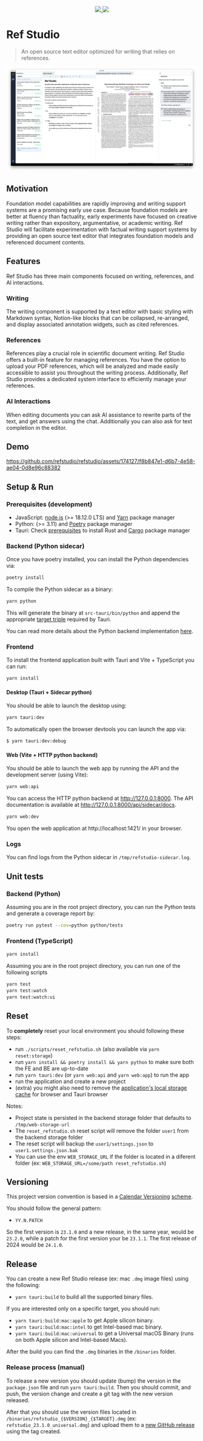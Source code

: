 <p align="center">
  <a href="https://github.com/refstudio/refstudio/actions/workflows/on-push.yml">
    <img src="https://github.com/refstudio/refstudio/actions/workflows/on-push.yml/badge.svg" />
  </a>
  <a href="https://codecov.io/gh/refstudio/refstudio" >
   <img src="https://codecov.io/gh/refstudio/refstudio/branch/main/graph/badge.svg?token=XZMTETRGXC"/>
   </a>
</p>

# Ref Studio

> An open source text editor optimized for writing that relies on references.

![Ref Studio](public/readme/readme-refstudio.png)

## Motivation

Foundation model capabilities are rapidly improving and writing support systems are a promising early use case. Because foundation models are better at fluency than factuality, early experiments have focused on creative writing rather than expository, argumentative, or academic writing. Ref Studio will facilitate experimentation with factual writing support systems by providing an open source text editor that integrates foundation models and referenced document contents.

## Features

Ref Studio has three main components focused on writing, references, and AI interactions.

### Writing

The writing component is supported by a text editor with basic styling with Markdown syntax, Notion-like blocks that can be collapsed, re-arranged, and display associated annotation widgets, such as cited references.

### References

References play a crucial role in scientific document writing. Ref Studio offers a built-in feature for managing references. You have the option to upload your PDF references, which will be analyzed and made easily accessible to assist you throughout the writing process. Additionally, Ref Studio provides a dedicated system interface to efficiently manage your references.

### AI Interactions

When editing documents you can ask AI assistance to rewrite parts of the text, and get answers using the chat. Additionally you can also ask for text completion in the editor.

## Demo

https://github.com/refstudio/refstudio/assets/174127/f8b847e1-d6b7-4e58-ae04-0d8e96c88382

## Setup & Run

### Prerequisites (development)

- JavaScript: [node.js](https://nodejs.org/en/download) (>= 18.12.0 LTS) and [Yarn](https://yarnpkg.com/getting-started/install) package manager
- Python: (>= 3.11) and [Poetry](https://python-poetry.org/docs/#installation) package manager
- Tauri: Check [prerequisites](https://tauri.app/v1/guides/getting-started/prerequisites/) to install Rust and [Cargo](https://doc.rust-lang.org/stable/cargo/) package manager

### Backend (Python sidecar)

Once you have poetry installed, you can install the Python dependencies via:

```bash
poetry install
```

To compile the Python sidecar as a binary:

```bash
yarn python
```

This will generate the binary at `src-tauri/bin/python` and append the appropriate [target triple](https://tauri.app/v1/guides/building/sidecar) required by Tauri.

You can read more details about the Python backend implementation [here](/python/README.md).

### Frontend

To install the frontend application built with Tauri and Vite + TypeScript you can run:

```bash
yarn install
```
#### Desktop (Tauri + Sidecar python)

You should be able to launch the desktop using:

```bash
yarn tauri:dev
```

To automatically open the browser devtools you can launch the app via:

```bash
$ yarn tauri:dev:debug
```


#### Web (Vite + HTTP python backend)

You should be able to launch the web app by running the API and the development server (using Vite):

```bash
yarn web:api
```

You can access the HTTP python backend at http://127.0.0.1:8000. The API documentation is available at http://127.0.0.1:8000/api/sidecar/docs.



```bash
yarn web:dev
```

You open the web application at http://localhost:1421/ in your browser.



### Logs

You can find logs from the Python sidecar in `/tmp/refstudio-sidecar.log`.

## Unit tests

### Backend (Python)

Assuming you are in the root project directory, you can run the Python tests and generate a coverage report by:
```bash
poetry run pytest --cov=python python/tests
```

### Frontend (TypeScript)

```bash
yarn install
```

Assuming you are in the root project directory, you can run one of the following scripts

```bash
yarn test
yarn test:watch
yarn test:watch:ui
```

## Reset

To **completely** reset your local environment you should following these steps:

* run `./scripts/reset_refstudio.sh` (also available via `yarn reset:storage`)
* run `yarn install && poetry install && yarn python` to make sure both the FE and BE are up-to-date
* run `yarn tauri:dev` (or `yarn web:api` and `yarn web:app`) to run the app
* run the application and create a new project
* (extra) you might also need to remove the [application's local storage cache](https://developer.chrome.com/docs/devtools/storage/localstorage/) for browser and Tauri browser

Notes:
* Project state is persisted in the backend storage folder that defaults to `/tmp/web-storage-url`
* The `reset_refstudio.sh` reset script will remove the folder `user1` from the backend storage folder
* The reset script will backup the `user1/settings.json` to `user1.settings.json.bak`
* You can use the env `WEB_STORAGE_URL` if the folder is located in a diferent folder (ex: `WEB_STORAGE_URL=/some/path reset_refstudio.sh`)

## Versioning

This project version convention is based in a [Calendar Versioning](https://www.cockroachlabs.com/blog/calendar-versioning/) [scheme](https://calver.org/).

You should follow the general pattern:

* `YY.N.PATCH`

So the first version is `23.1.0` and a new release, in the same year, would be `23.2.0`, while a patch for the first version your be `23.1.1`. The first release of 2024 would be `24.1.0`.

## Release

You can create a new Ref Studio release (ex: mac `.dmg` image files) using the following:

- `yarn tauri:build` to build all the supported binary files.

If you are interested only on a specific target, you should run:
- `yarn tauri:build:mac:apple` to get Apple silicon binary.
- `yarn tauri:build:mac:intel` to get Intel-based mac binary.
- `yarn tauri:build:mac:universal` to get a Universal macOS Binary (runs on both Apple silicon and Intel-based Macs).

After the build you can find the `.dmg` binaries in the `/binaries` folder.


### Release process (manual)

To release a new version you should update (bump) the version in the `package.json` file and run `yarn tauri:build`.
Then you should commit, and push, the version change and create a git tag with the new version released.

After that you should use the version files located in `/binaries/refstudio_{$VERSION}_{$TARGET}.dmg` (ex: `refstudio_23.1.0_universal.dmg`) and upload them to a [new GitHub release](https://github.com/refstudio/refstudio/releases/new) using the tag created.